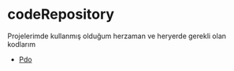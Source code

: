 # codeRepository
Projelerimde kullanmış olduğum herzaman ve heryerde gerekli olan kodlarım
* [Pdo](https://github.com/iyikodcom/codeRepository/blob/master/pdo.php)
